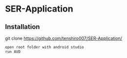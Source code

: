 # SER-Application

## Installation

git clone https://github.com/tenshiro007/SER-Application/

```bash
open root folder with android studio
run AVD
```
